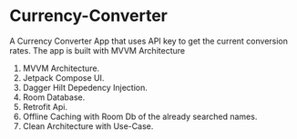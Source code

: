 # Currency-Converter
A Currency Converter App that uses API key to get the current conversion rates. The app is  built with MVVM Architecture 
1. MVVM Architecture.
2. Jetpack Compose UI.
3. Dagger Hilt Depedency Injection.
4. Room Database.
5. Retrofit Api.
6. Offline Caching with Room Db of the already searched names.
7. Clean Architecture with Use-Case.
